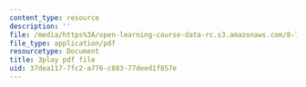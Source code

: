 ```yaml
---
content_type: resource
description: ''
file: /media/https%3A/open-learning-course-data-rc.s3.amazonaws.com/8-701-introduction-to-nuclear-and-particle-physics-fall-2020/37dea1177fc2a776c88377deed1f857e_2UHUg1OjYnE.pdf
file_type: application/pdf
resourcetype: Document
title: 3play pdf file
uid: 37dea117-7fc2-a776-c883-77deed1f857e
---
```

